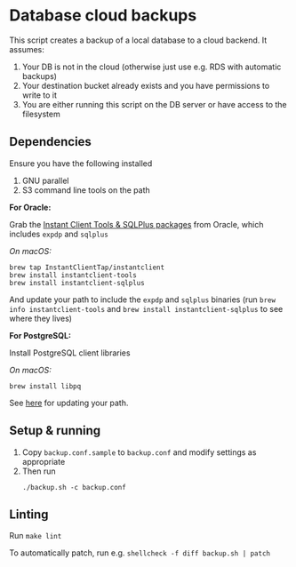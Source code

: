 # Database cloud backups

This script creates a backup of a local database to a cloud backend. It assumes:
1. Your DB is not in the cloud (otherwise just use e.g. RDS with automatic backups)
2. Your destination bucket already exists and you have permissions to write to it
3. You are either running this script on the DB server or have access to the filesystem

## Dependencies
Ensure you have the following installed
1. GNU parallel
2. S3 command line tools on the path

**For Oracle:**

Grab the [Instant Client Tools & SQLPlus packages](https://www.oracle.com/database/technologies/instant-client/downloads.html) from Oracle, which includes `expdp` and `sqlplus`

_On macOS:_

    brew tap InstantClientTap/instantclient
    brew install instantclient-tools
    brew install instantclient-sqlplus

And update your path to include the `expdp` and `sqlplus` binaries
(run `brew info instantclient-tools` and `brew install instantclient-sqlplus` to see where they lives)

**For PostgreSQL:**

Install PostgreSQL client libraries

_On macOS:_

    brew install libpq

See [here](https://stackoverflow.com/questions/44654216/correct-way-to-install-psql-without-full-postgres-on-macos) for updating your path.

## Setup & running
1. Copy `backup.conf.sample` to `backup.conf` and modify settings as appropriate
2. Then run
    ```
    ./backup.sh -c backup.conf
    ```


## Linting
Run `make lint`

To automatically patch, run e.g. `shellcheck -f diff backup.sh | patch`
